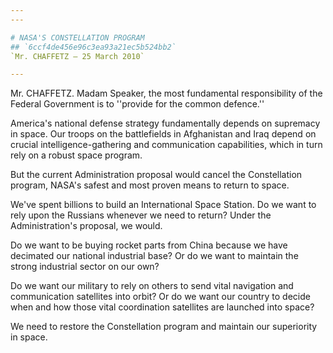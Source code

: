 ```yaml
---
---

# NASA'S CONSTELLATION PROGRAM
## `6ccf4de456e96c3ea93a21ec5b524bb2`
`Mr. CHAFFETZ — 25 March 2010`

---
```



Mr. CHAFFETZ. Madam Speaker, the most fundamental responsibility of 
the Federal Government is to ''provide for the common defence.''

America's national defense strategy fundamentally depends on 
supremacy in space. Our troops on the battlefields in Afghanistan and 
Iraq depend on crucial intelligence-gathering and communication 
capabilities, which in turn rely on a robust space program.

But the current Administration proposal would cancel the 
Constellation program, NASA's safest and most proven means to return to 
space.

We've spent billions to build an International Space Station. Do we 
want to rely upon the Russians whenever we need to return? Under the 
Administration's proposal, we would.

Do we want to be buying rocket parts from China because we have 
decimated our national industrial base? Or do we want to maintain the 
strong industrial sector on our own?

Do we want our military to rely on others to send vital navigation 
and communication satellites into orbit? Or do we want our country to 
decide when and how those vital coordination satellites are launched 
into space?

We need to restore the Constellation program and maintain our 
superiority in space.
